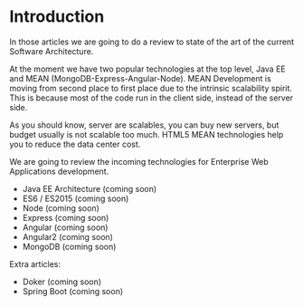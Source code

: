 
# Introduction



In those articles we are going to do a review to state of the art of the current Software Architecture.

At the moment we have two popular technologies at the top level, Java EE and MEAN (MongoDB-Express-Angular-Node). MEAN Development is moving from second place to first place due to the intrinsic scalability spirit. This is because most of the code run in the client side, instead of the server side. 

As you should know, server are scalables, you can buy new servers, but budget usually is not scalable too much. HTML5 MEAN technologies help you to reduce the data center cost.

We are going to review the incoming technologies for Enterprise Web Applications development.

- Java EE Architecture (coming soon)
- ES6 / ES2015 (coming soon)
- Node (coming soon)
- Express (coming soon)
- Angular (coming soon)
- Angular2 (coming soon)
- MongoDB (coming soon)


Extra articles:
- Doker (coming soon)
- Spring Boot (coming soon)


